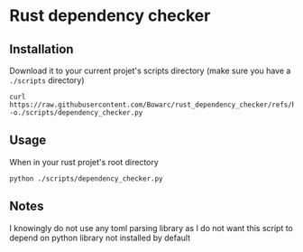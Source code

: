 # Rust dependency checker

## Installation

Download it to your current projet's scripts directory (make sure you have a `./scripts` directory)
```console
curl https://raw.githubusercontent.com/Bowarc/rust_dependency_checker/refs/heads/main/dependency_checker.py -o./scripts/dependency_checker.py
```

## Usage
When in your rust projet's root directory
```console
python ./scripts/dependency_checker.py
```

## Notes
I knowingly do not use any toml parsing library as I do not want this script to depend on python library not installed by default
